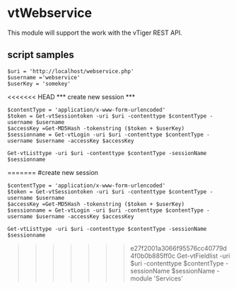 # vtWebservice
This module will support the work with the vTiger REST API.

## script samples
	$uri = 'http://localhost/webservice.php'  
	$username ='webservice'  
	$userKey = 'somekey'  

<<<<<<< HEAD
*** create new session ***

	$contentType = 'application/x-www-form-urlencoded'  
	$token = Get-vtSessiontoken -uri $uri -contenttype $contentType -username $username  
	$accessKey =Get-MD5Hash -tokenstring ($token + $userKey)  
	$sessionname = Get-vtLogin -uri $uri -contenttype $contentType -username $username -accessKey $accessKey  

    Get-vtListtype -uri $uri -contenttype $contentType -sessionName $sessionname  
=======
  #create new session
  
	$contentType = 'application/x-www-form-urlencoded'  
	$token = Get-vtSessiontoken -uri $uri -contenttype $contentType -username $username  
	$accessKey =Get-MD5Hash -tokenstring ($token + $userKey)  
	$sessionname = Get-vtLogin -uri $uri -contenttype $contentType -username $username -accessKey $accessKey  

  	Get-vtListtype -uri $uri -contenttype $contentType -sessionName $sessionname  
>>>>>>> e27f2001a3066f95576cc40779d4f0b0b885ff0c
	Get-vtFieldlist -uri $uri -contenttype $contentType -sessionName $sessionName -module 'Services' 
